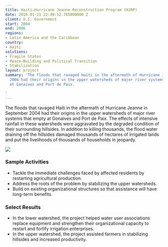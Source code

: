 ```yaml
---
title: Haiti—Hurricane Jeanne Reconstruction Program (HJRP)
date: 2016-01-21 22:40:52.765000000 Z
client: U.S. Government
start: 2004
end: 2006
regions:
- Latin America and the Caribbean
country:
- Haiti
solutions:
- Fragile States
- Peace-Building and Political Transition
- Stabilization
layout: project
summary: 'The floods that ravaged Haiti in the aftermath of Hurricane Jeanne in September
  2004 had their origins in the upper watersheds of major river systems that empty
  at Gonaives and Port de Paix.

'
---
```


The floods that ravaged Haiti in the aftermath of Hurricane Jeanne in September 2004 had their origins in the upper watersheds of major river systems that empty at Gonaives and Port de Paix. The effects of intensive rainfall in these watersheds were aggravated by the degraded condition of their surrounding hillsides. In addition to killing thousands, the flood water draining off the hillsides damaged thousands of hectares of irrigated lands and put the livelihoods of thousands of households in jeopardy.

![][1]

###  Sample Activities

* Tackle the immediate challenges faced by affected residents by restarting agricultural production.
* Address the roots of the problem by stabilizing the upper watersheds.
* Build on existing organizational structures so that assistance will have long-term benefits.

###  Select Results

* In the lower watershed, the project helped water user associations replace equipment and strengthen their organizational capacity to restart and fortify irrigation enterprises.
* In the upper watershed, the project assisted farmers in stabilizing hillsides and increased productivity.

[1]: https://assetify-dai.com/projects/HaitiHJRP.jpg
